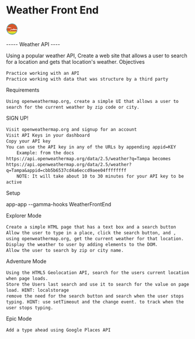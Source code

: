 # Weather Front End

![SDG](./docs/button.png)

----- Weather API ----

Using a popular weather API, Create a web site that allows a user to search for a location and gets that location's weather.
Objectives

    Practice working with an API
    Practice working with data that was structure by a third party

Requirements

    Using openweathermap.org, create a simple UI that allows a user to search for the current weather by zip code or city.

SIGN UP!

    Visit openweathermap.org and signup for an account
    Visit API Keys in your dashboard
    Copy your API key
    You can use the API key in any of the URLs by appending appid=KEY
        Example: from the docs https://api.openweathermap.org/data/2.5/weather?q=Tampa becomes https://api.openweathermap.org/data/2.5/weather?q=Tampa&appid=cbb5b6537cd4a6eccd9aee04ffffffff
        NOTE: It will take about 10 to 30 minutes for your API key to be active

Setup

app-app --gamma-hooks WeatherFrontEnd

Explorer Mode

    Create a simple HTML page that has a text box and a search button
    Allow the user to type in a place, click the search button, and , using openweathermap.org, get the current weather for that location.
    Display the weather to user by adding elements to the DOM.
    Allow the user to search by zip or city name.

Adventure Mode

    Using the HTML5 Geolocation API, search for the users current location when page loads.
    Store the Users last search and use it to search for the value on page load. HINT: localstorage
    remove the need for the search button and search when the user stops typing. HINT: use setTimeout and the change event. to track when the user stops typing.

Epic Mode

    Add a type ahead using Google Places API
